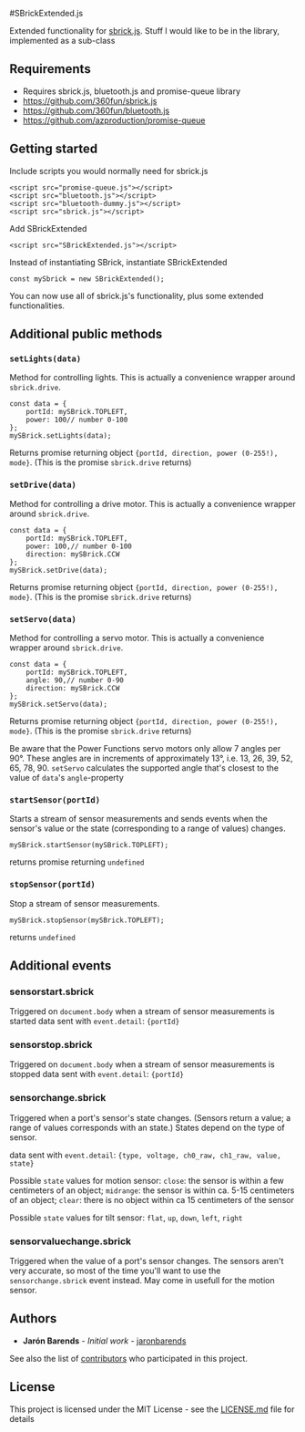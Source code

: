 #SBrickExtended.js

Extended functionality for [sbrick.js](https://github.com/360fun/sbrick.js). Stuff I would like to be in the library, implemented as a sub-class

## Requirements

* Requires sbrick.js, bluetooth.js and promise-queue library
* https://github.com/360fun/sbrick.js
* https://github.com/360fun/bluetooth.js
* https://github.com/azproduction/promise-queue

## Getting started

Include scripts you would normally need for sbrick.js
```
<script src="promise-queue.js"></script>
<script src="bluetooth.js"></script>
<script src="bluetooth-dummy.js"></script>
<script src="sbrick.js"></script>
```

Add SBrickExtended
```
<script src="SBrickExtended.js"></script>
```

Instead of instantiating SBrick, instantiate SBrickExtended
```
const mySbrick = new SBrickExtended();
```

You can now use all of sbrick.js's functionality, plus some extended functionalities.

## Additional public methods

### `setLights(data)`

Method for controlling lights. This is actually a convenience wrapper around `sbrick.drive`.

```
const data = {
    portId: mySBrick.TOPLEFT,
    power: 100// number 0-100
};
mySBrick.setLights(data);
```

Returns promise returning object `{portId, direction, power (0-255!), mode}`. (This is the promise `sbrick.drive` returns)

### `setDrive(data)`

Method for controlling a drive motor. This is actually a convenience wrapper around `sbrick.drive`.

```
const data = {
    portId: mySBrick.TOPLEFT,
    power: 100,// number 0-100
    direction: mySBrick.CCW
};
mySBrick.setDrive(data);
```

Returns promise returning object `{portId, direction, power (0-255!), mode}`. (This is the promise `sbrick.drive` returns)

### `setServo(data)`

Method for controlling a servo motor. This is actually a convenience wrapper around `sbrick.drive`.

```
const data = {
    portId: mySBrick.TOPLEFT,
    angle: 90,// number 0-90
    direction: mySBrick.CCW
};
mySBrick.setServo(data);
```

Returns promise returning object `{portId, direction, power (0-255!), mode}`. (This is the promise `sbrick.drive` returns)

Be aware that the Power Functions servo motors only allow 7 angles per 90°. These angles are in increments of approximately 13°, i.e. 13, 26, 39, 52, 65, 78, 90. `setServo` calculates the supported angle that's closest to the value of `data`'s `angle`-property


### `startSensor(portId)`

Starts a stream of sensor measurements and sends events when the sensor's value or the state (corresponding to a range of values) changes.

```
mySBrick.startSensor(mySBrick.TOPLEFT);
```

returns promise returning `undefined`

### `stopSensor(portId)`

Stop a stream of sensor measurements.

```
mySBrick.stopSensor(mySBrick.TOPLEFT);
```

returns `undefined`

## Additional events

### sensorstart.sbrick

Triggered on `document.body` when a stream of sensor measurements is started
data sent with `event.detail`: `{portId}`

### sensorstop.sbrick

Triggered on `document.body` when a stream of sensor measurements is stopped
data sent with `event.detail`: `{portId}`

### sensorchange.sbrick

Triggered when a port's sensor's state changes. (Sensors return a value; a range of values corresponds with an state.) States depend on the type of sensor.

data sent with `event.detail`: `{type, voltage, ch0_raw, ch1_raw, value, state}`

Possible `state` values for motion sensor:
`close`: the sensor is within a few centimeters of an object;
`midrange`: the sensor is within ca. 5-15 centimeters of an object;
`clear`: there is no object within ca 15 centimeters of the sensor

Possible `state` values for tilt sensor:
`flat`, `up`, `down`, `left`, `right`

### sensorvaluechange.sbrick

Triggered when the value of a port's sensor changes. The sensors aren't very accurate, so most of the time you'll want to use the `sensorchange.sbrick` event instead. May come in usefull for the motion sensor. 

## Authors

* **Jarón Barends** - *Initial work* - [jaronbarends](https://github.com/jaronbarends)

See also the list of [contributors](https://github.com/jaronbarends/your-project/graphs/contributors) who participated in this project.

## License

This project is licensed under the MIT License - see the [LICENSE.md](LICENSE.md) file for details

